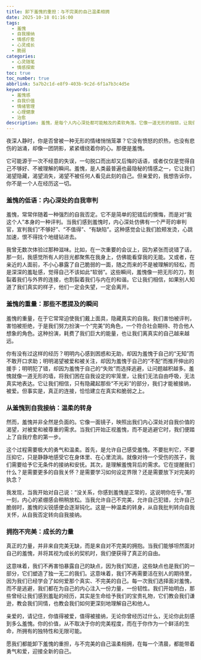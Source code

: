 ```yaml
---
title: 卸下羞愧的重担：与不完美的自己温柔相拥
date: 2025-10-18 01:16:00
tags:
  - 羞愧
  - 自我接纳
  - 情感疗愈
  - 心灵成长
  - 脆弱
categories:
  - 心灵随笔
  - 情感探索
toc: true
toc_number: true
abbrlink: 5a7b2c1d-e8f9-403b-9c2d-6f1a7b3c4d5e
keywords:
  - 羞愧感
  - 自我价值
  - 情绪管理
  - 心理健康
  - 治愈
description: 羞愧，是每个人内心深处都可能触及的柔软角落。它像一道无形的枷锁，让我们在不完美面前感到无所适从。这篇文章将带你深入探索羞愧的本质，理解它如何影响我们的内心世界，并引导我们如何以温柔和勇气，卸下这份沉重，与那个真实、不完美的自己和解，最终走向自我接纳与心灵的自由。
---
```


夜深人静时，你是否曾被一种无形的情绪悄悄笼罩？它没有愤怒的炽热，也没有悲伤的汹涌，却像一团阴影，紧紧缠绕着你的心。那便是羞愧。

它可能源于一次不经意的失误，一句脱口而出却又后悔的话语，或者仅仅是觉得自己不够好、不被理解的瞬间。羞愧，是人类最普遍也最隐秘的情感之一，它让我们渴望隐藏，渴望消失，渴望不被任何人看见此刻的自己。但亲爱的，我想告诉你，你不是一个人在经历这一切。

### 羞愧的低语：内心深处的自我审判

羞愧，常常伴随着一种强烈的自我否定。它不是简单的犯错后的懊悔，而是对“我这个人”本身的一种评判。当我们感到羞愧时，内心深处仿佛有一个严苛的审判官，宣判我们“不够好”、“不值得”、“有缺陷”。这种感觉会让我们脸颊发烫，心跳加速，恨不得找个地缝钻进去。

我曾无数次体验过那种滋味。比如，在一次重要的会议上，因为紧张而说错了话，那一刻，我感觉所有人的目光都聚焦在我身上，仿佛能看穿我的无能。又或者，在亲近的人面前，不小心暴露了自己脆弱的一面，随之而来的不是被理解的轻松，而是深深的羞耻感，觉得自己不该如此“软弱”。这些瞬间，羞愧像一把无形的刀，割裂着我们与外界的连接，也割裂着我们与内在的和谐。它让我们相信，如果别人知道了我们真实的样子，他们一定会失望，一定会离开。

### 羞愧的重量：那些不愿提及的瞬间

羞愧的重量，在于它常常迫使我们戴上面具，隐藏真实的自我。我们害怕被评判，害怕被拒绝，于是我们努力扮演一个“完美”的角色，一个符合社会期待、符合他人想象的角色。这种扮演，耗费了我们巨大的能量，也让我们离真实的自己越来越远。

你有没有过这样的经历？明明内心感到困惑和无助，却因为羞愧于自己的“无知”而不敢开口求助；明明渴望被爱和被关注，却因为羞愧于自己的“不配”而推开伸出的援手；明明犯了错，却因为羞愧于自己的“失败”而选择逃避，让问题越积越多。羞愧就像一道无形的墙，将我们困在自我设定的牢笼里，让我们无法自由呼吸，无法真实地表达。它让我们相信，只有隐藏起那些“不光彩”的部分，我们才能被接纳，被爱。但事实是，真正的连接，恰恰建立在真实和脆弱之上。

### 从羞愧到自我接纳：温柔的转身

然而，羞愧并非全然是负面的。它像一面镜子，映照出我们内心深处对自我价值的渴望，对被爱和被尊重的需求。当我们开始正视羞愧，而不是逃避它时，我们便踏上了自我疗愈的第一步。

这个过程需要极大的勇气和温柔。首先，是允许自己感受羞愧。不要批判它，不要压抑它，只是静静地感受它在身体里、在心里流淌。就像对待一个受伤的孩子，我们需要给予它无条件的接纳和安抚。其次，是理解羞愧背后的需求。它在提醒我们什么？是需要更多的自我关怀？是需要学习如何设定界限？还是需要放下对完美的执念？

我发现，当我开始对自己说：“没关系，你感到羞愧是正常的，这说明你在乎。”那一刻，内心的紧绷感会稍稍放松。当我允许自己不完美，允许自己犯错，允许自己脆弱时，羞愧的尖锐感便会逐渐钝化。这是一种温柔的转身，从自我批判转向自我关怀，从自我否定转向自我接纳。

### 拥抱不完美：成长的力量

真正的力量，并非来自完美无缺，而是来自对不完美的拥抱。当我们能够坦然面对自己的羞愧，并将其视为成长的契机时，我们便获得了真正的自由。

这意味着，我们不再害怕暴露自己的缺点，因为我们知道，这些缺点也是我们的一部分，它们塑造了独一无二的我们。这意味着，我们不再需要活在别人的期待里，因为我们已经学会了如何爱那个真实、不完美的自己。每一次我们选择面对羞愧，而不是逃避，我们都在为自己的内心注入一份力量，一份韧性。我们开始明白，那些曾经让我们感到羞耻的经历，其实是生命给予我们的宝贵礼物，它们教会我们谦逊，教会我们同情，也教会我们如何更深刻地理解自己和他人。

亲爱的，请记住，你值得被爱，值得被接纳，无论你曾经历过什么，无论你此刻感到多么羞愧。你的价值，从不取决于你的完美程度，而在于你作为一个鲜活的生命，所拥有的独特性和无限可能。

愿我们都能卸下羞愧的重担，与不完美的自己温柔相拥，在每一个清晨，都能带着勇气和爱，迎接全新的自己。
